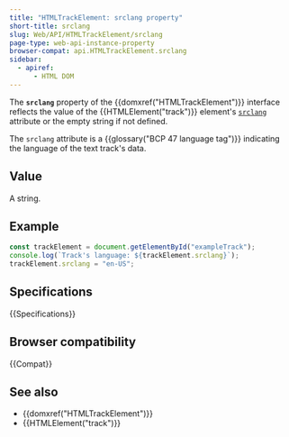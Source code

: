 ```yaml
---
title: "HTMLTrackElement: srclang property"
short-title: srclang
slug: Web/API/HTMLTrackElement/srclang
page-type: web-api-instance-property
browser-compat: api.HTMLTrackElement.srclang
sidebar:
  - apiref:
      - HTML DOM
---
```


The **`srclang`** property of the {{domxref("HTMLTrackElement")}} interface reflects the value of
the {{HTMLElement("track")}} element's [`srclang`](/en-US/docs/Web/HTML/Reference/Elements/track#srclang) attribute or the empty string if not defined.

The `srclang` attribute is a {{glossary("BCP 47 language tag")}} indicating the language of the text track's data.

## Value

A string.

## Example

```js
const trackElement = document.getElementById("exampleTrack");
console.log(`Track's language: ${trackElement.srclang}`);
trackElement.srclang = "en-US";
```

## Specifications

{{Specifications}}

## Browser compatibility

{{Compat}}

## See also

- {{domxref("HTMLTrackElement")}}
- {{HTMLElement("track")}}
